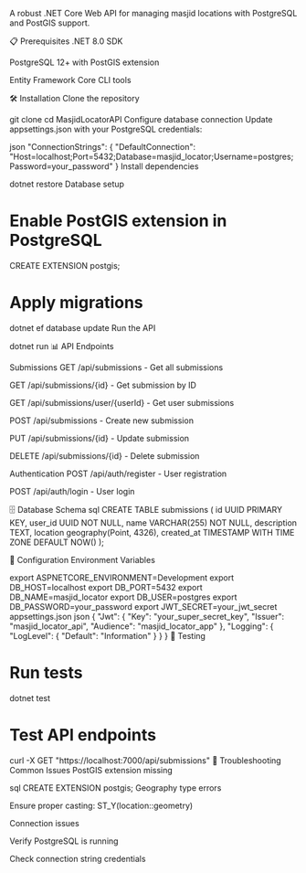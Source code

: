 A robust .NET Core Web API for managing masjid locations with PostgreSQL and PostGIS support.

📋 Prerequisites
.NET 8.0 SDK

PostgreSQL 12+ with PostGIS extension

Entity Framework Core CLI tools

🛠️ Installation
Clone the repository


git clone <your-repo-url>
cd MasjidLocatorAPI
Configure database connection
Update appsettings.json with your PostgreSQL credentials:

json
"ConnectionStrings": {
  "DefaultConnection": "Host=localhost;Port=5432;Database=masjid_locator;Username=postgres;Password=your_password"
}
Install dependencies


dotnet restore
Database setup


# Enable PostGIS extension in PostgreSQL
CREATE EXTENSION postgis;

# Apply migrations
dotnet ef database update
Run the API


dotnet run
📊 API Endpoints

Submissions
GET /api/submissions - Get all submissions

GET /api/submissions/{id} - Get submission by ID

GET /api/submissions/user/{userId} - Get user submissions

POST /api/submissions - Create new submission

PUT /api/submissions/{id} - Update submission

DELETE /api/submissions/{id} - Delete submission

Authentication
POST /api/auth/register - User registration

POST /api/auth/login - User login

🗄️ Database Schema
sql
CREATE TABLE submissions (
    id UUID PRIMARY KEY,
    user_id UUID NOT NULL,
    name VARCHAR(255) NOT NULL,
    description TEXT,
    location geography(Point, 4326),
    created_at TIMESTAMP WITH TIME ZONE DEFAULT NOW()
);

🔧 Configuration
Environment Variables

export ASPNETCORE_ENVIRONMENT=Development
export DB_HOST=localhost
export DB_PORT=5432
export DB_NAME=masjid_locator
export DB_USER=postgres
export DB_PASSWORD=your_password
export JWT_SECRET=your_jwt_secret
appsettings.json
json
{
  "Jwt": {
    "Key": "your_super_secret_key",
    "Issuer": "masjid_locator_api",
    "Audience": "masjid_locator_app"
  },
  "Logging": {
    "LogLevel": {
      "Default": "Information"
    }
  }
}
🧪 Testing

# Run tests
dotnet test

# Test API endpoints
curl -X GET "https://localhost:7000/api/submissions"
🐛 Troubleshooting
Common Issues
PostGIS extension missing

sql
CREATE EXTENSION postgis;
Geography type errors

Ensure proper casting: ST_Y(location::geometry)

Connection issues

Verify PostgreSQL is running

Check connection string credentials
